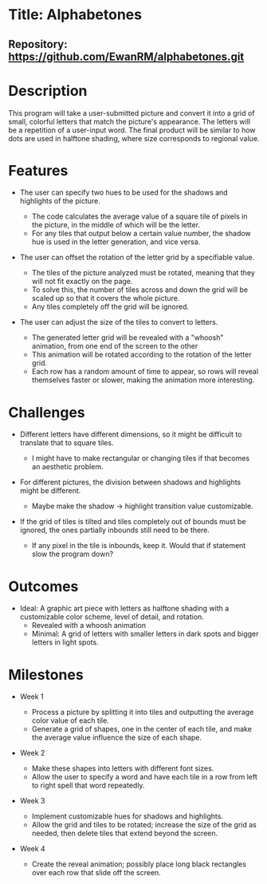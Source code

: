 # Title: Alphabetones
## Repository: https://github.com/EwanRM/alphabetones.git

# Description

This program will take a user-submitted picture and convert it into a grid of small, colorful letters that match the picture's appearance. The letters will be a repetition of a user-input word. The final product will be similar to how dots are used in halftone shading, where size corresponds to regional value.

# Features

- The user can specify two hues to be used for the shadows and highlights of the picture.
    -  The code calculates the average value of a square tile of pixels in the picture, in the middle of which will be the letter.
    -  For any tiles that output below a certain value number, the shadow hue is used in the letter generation, and vice versa.

- The user can offset the rotation of the letter grid by a specifiable value.
    -  The tiles of the picture analyzed must be rotated, meaning that they will not fit exactly on the page.
    -  To solve this, the number of tiles across and down the grid will be scaled up so that it covers the whole picture.
    -  Any tiles completely off the grid will be ignored.

- The user can adjust the size of the tiles to convert to letters.
    -  The generated letter grid will be revealed with a "whoosh" animation, from one end of the screen to the other
    -  This animation will be rotated according to the rotation of the letter grid.
    -  Each row has a random amount of time to appear, so rows will reveal themselves faster or slower, making the animation more interesting.
    
# Challenges

- Different letters have different dimensions, so it might be difficult to translate that to square tiles.
    -  I might have to make rectangular or changing tiles if that becomes an aesthetic problem.

- For different pictures, the division between shadows and highlights might be different.
    -  Maybe make the shadow -> highlight transition value customizable.

- If the grid of tiles is tilted and tiles completely out of bounds must be ignored, the ones partially inbounds still need to be there.
    -  If any pixel in the tile is inbounds, keep it. Would that if statement slow the program down?

# Outcomes

- Ideal: A graphic art piece with letters as halftone shading with a customizable color scheme, level of detail, and rotation.
    -  Revealed with a whoosh animation
    -  Minimal: A grid of letters with smaller letters in dark spots and bigger letters in light spots.

# Milestones

- Week 1
    -  Process a picture by splitting it into tiles and outputting the average color value of each tile.
    -  Generate a grid of shapes, one in the center of each tile, and make the average value influence the size of each shape.

- Week 2
    -  Make these shapes into letters with different font sizes.
    -  Allow the user to specify a word and have each tile in a row from left to right spell that word repeatedly.

- Week 3
    -  Implement customizable hues for shadows and highlights.
    -  Allow the grid and tiles to be rotated; increase the size of the grid as needed, then delete tiles that extend beyond the screen.

- Week 4
    -  Create the reveal animation; possibly place long black rectangles over each row that slide off the screen.